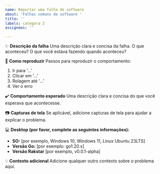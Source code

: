 ```yaml
---
name: Reportar uma falha de software
about: 'Falhas comuns de software '
title: ''
labels: categora 2
assignees: ''

---
```


:sparkles: **Descrição da falha**
Uma descrição clara e concisa da falha. O que aconteceu? O que você estava fazendo quando aconteceu?

:test_tube: **Como reproduzir**
Passos para reproduzir o comportamento:
1. Ir para '...'
2. Clicar em '...'
3. Rolagem até '...'
4. Ver o erro

:heavy_check_mark: **Comportamento esperado**
Uma descrição clara e concisa do que você esperava que acontecesse.

:camera: **Capturas de tela**
Se aplicável, adicione capturas de tela para ajudar a explicar o problema.

:computer: **Desktop (por favor, complete as seguintes informações):**
- **SO:** [por exemplo, Windows 10, Windows 11, Linux Ubuntu 23LTS]
- **Versão Go:** [por exemplo: go1.20.x]
- **Versão Rakstar** [por exemplo, v0.0.1-alpha]

:bulb: **Contexto adicional**
Adicione qualquer outro contexto sobre o problema aqui.
